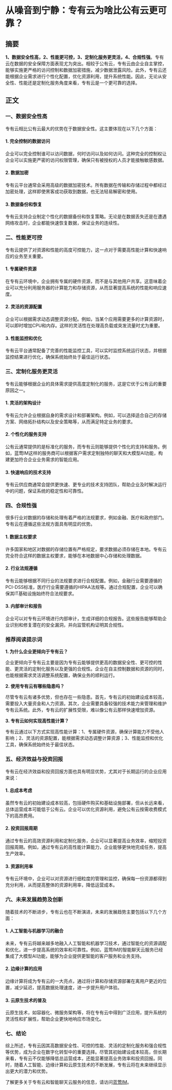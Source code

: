 # 从噪音到宁静：专有云为啥比公有云更可靠？

## 摘要

**1、数据安全性高，2、性能更可控，3、定制化服务更灵活，4、合规性强**。专有云在数据的安全保障方面表现尤为突出。相较于公有云，专有云由企业自主掌控，能够实施更严格的访问控制和数据加密措施，减少数据泄露风险。此外，专有云还能根据企业需求进行个性化配置，优化资源利用，提升系统性能。因此，无论从安全性、性能还是定制化服务角度来看，专有云是一个更可靠的选择。

## 正文

### 一、数据安全性高

专有云相比公有云最大的优势在于数据安全性。这主要体现在以下几个方面：

#### 1. 完全控制的数据访问

企业可以完全控制谁可以访问数据，何时访问以及如何访问。这种完全的控制权让企业可以实施更严密的访问权限管理，确保只有被授权的人员才能接触敏感数据。

#### 2. 数据加密

专有云平台通常会采用高级的数据加密技术。所有数据在传输和存储过程中都经过加密处理，这样即使黑客成功获取到数据，也无法轻易解密和使用。

#### 3. 数据备份和恢复

专有云支持企业制定个性化的数据备份和恢复策略。无论是在数据丢失还是在遭遇网络攻击时，企业都能快速恢复数据，保证业务的连续性。

### 二、性能更可控

专有云提供了对资源和性能的高度可控能力，这一点对于需要高性能计算和快速响应的业务至关重要。

#### 1. 专属硬件资源

在专有云环境中，企业拥有专属的硬件资源，而不是与其他用户共享。这意味着企业可以充分利用服务器的计算能力和存储资源，从而显著提高系统的性能和响应速度。

#### 2. 灵活的资源配置

企业可以根据需求动态调整资源分配。例如，当某个应用需要更多的计算资源时，可以即时增加CPU和内存。这样的灵活性在处理高负载或突发流量时尤为重要。

#### 3. 性能监控和优化

专有云平台通常配备了完善的性能监控工具，可以实时监控系统运行状态，并根据监控结果进行优化，确保系统始终处于最佳运行状态。

### 三、定制化服务更灵活

专有云能够根据企业的具体需求提供高度定制化的服务，这是它优于公有云的重要原因之一。

#### 1. 灵活的架构设计

专有云允许企业根据自身的需求设计和部署架构。例如，可以选择适合自己的存储方案、网络拓扑结构以及安全策略等，从而满足特定业务的要求。

#### 2. 个性化的服务支持

公有云通常提供的是标准化的服务，而专有云则能够提供个性化的支持和服务。例如，蓝莺IM这样的服务商可以根据客户需求定制独特的聊天和大模型AI功能，构建更加符合企业业务需求的智能应用。

#### 3. 快速响应的技术支持

专有云供应商通常会提供更快速、更专业的技术支持团队，帮助企业及时解决运行中的问题，保证系统的稳定性和可靠性。

### 四、合规性强

很多行业对数据的存储和处理有着严格的法规要求，例如金融、医疗和政府部门。专有云在遵循这些法规方面具有明显的优势。

#### 1. 数据主权要求

许多国家和地区对数据的存储位置有严格规定，要求数据必须存储在本地。专有云完全符合这样的数据主权要求，能够在本地数据中心存储和处理数据。

#### 2. 行业法规遵循

专有云能够根据不同行业的法规要求进行合规配置。例如，金融行业需要遵循的PCI-DSS标准，医疗行业需要遵循的HIPAA法规等。通过合规配置，企业可以确保其IT基础设施始终符合法规要求。

#### 3. 内部审计和报告

企业可以对专有云环境进行内部审计，生成详细的合规报告。这些报告能够帮助企业识别和修复潜在的安全漏洞，并向监管机构证明其合规性。

### 推荐阅读提示词

**1. 为什么企业更倾向于专有云？**

企业更倾向于专有云主要是因为专有云能够提供更高的数据安全性、更可控的性能、更灵活的定制化服务以及更强的合规性。企业在自主控制数据和资源的同时，也能根据需求灵活调整系统配置，确保业务的顺利运行。

**2. 使用专有云有哪些隐患吗？**

尽管专有云有诸多优势，但也存在一些隐患。首先，专有云的初始建设成本较高，需要投入大量资金和人力资源。其次，企业需要具备较强的技术能力来管理和维护专有云系统。此外，专有云的扩展性受限，难以像公有云那样快速增加资源。

**3. 专有云如何实现高性能计算？**

专有云通过以下方式实现高性能计算：1、专属硬件资源，确保计算能力不受他人影响；2、灵活的资源配置，能根据需求动态调整计算资源；3、性能监控和优化工具，确保系统始终处于最佳状态。

### 五、经济效益与投资回报

专有云在经济效益和投资回报方面也具有明显优势，尤其对于长期运行的企业应用来说：

#### 1. 总成本考虑

虽然专有云的初始建设成本较高，包括硬件购买和基础设施部署，但从长远来看，总体运营成本可能低于公有云。企业可以优化资源利用，避免公有云按需收费模式下的高昂费用。

#### 2. 投资回报周期

通过专有云的高效资源利用和定制化服务，企业可以显著提高业务效率，缩短投资回报周期。例如，通过专有云的高性能计算能力，企业能够更快地完成任务，提高生产效率。

#### 3. 资源利用率

专有云环境中，企业可以对资源进行细粒度的管理和监控，确保每一份资源都得到充分利用，从而提高整体的资源利用率，降低运营成本。

### 六、未来发展趋势及创新

随着技术的不断进步，专有云也在不断演进，未来的发展趋势主要包括以下几个方面：

#### 1. 人工智能与机器学习的融合

未来，专有云将越来越多地融入人工智能和机器学习技术，通过智能化的资源调配和优化，进一步提高系统的效率和可靠性。例如，蓝莺IM的智能聊天云服务已经集成了大模型AI功能，能够为企业提供更智能的客户服务和业务支持。

#### 2. 边缘计算的应用

边缘计算将成为专有云的一大亮点，通过将计算和存储资源部署在离用户更近的位置，减少延迟，提高数据处理速度，进一步提升用户体验。

#### 3. 云原生技术的普及

云原生技术，如容器化、微服务架构等，将在专有云中得到广泛应用，提升系统的灵活性和扩展性，帮助企业更快地响应市场变化。

### 七、结论

综上所述，专有云因其高数据安全性、可控的性能、灵活的定制化服务和强合规性等优势，成为企业在数字化转型中的重要选择。尽管其初始建设成本较高，但长期来看，专有云不仅能够降低总运营成本，还能显著提高业务效率和投资回报。同时，随着人工智能、边缘计算和云原生技术的不断发展，专有云将在未来继续显示出更大的潜力和优势。

了解更多关于专有云和智能聊天云服务的信息，请访问[蓝莺IM](https://www.lanyingim.com/)。

